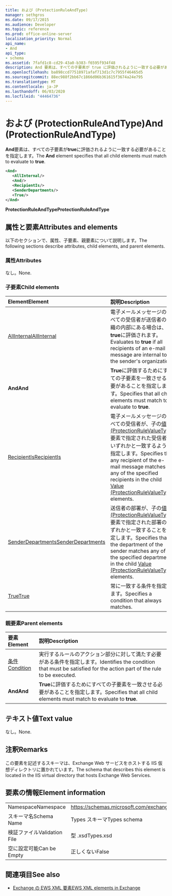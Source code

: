 ```yaml
---
title: および (ProtectionRuleAndType)
manager: sethgros
ms.date: 09/17/2015
ms.audience: Developer
ms.topic: reference
ms.prod: office-online-server
localization_priority: Normal
api_name:
- And
api_type:
- schema
ms.assetid: 7fafd1c8-cd29-43a0-b383-f6595f934f48
description: And 要素は、すべての子要素が true に評価されるように一致する必要があることを指定します。
ms.openlocfilehash: ba898ccd77518971afaf713d1c7c7955f46465d5
ms.sourcegitcommit: 88ec988f2bb67c1866d06b361615f3674a24e795
ms.translationtype: MT
ms.contentlocale: ja-JP
ms.lasthandoff: 06/03/2020
ms.locfileid: "44464736"
---
```

# <a name="and-protectionruleandtype"></a><span data-ttu-id="ed9be-103">および (ProtectionRuleAndType)</span><span class="sxs-lookup"><span data-stu-id="ed9be-103">And (ProtectionRuleAndType)</span></span>

<span data-ttu-id="ed9be-104">**And**要素は、すべての子要素が**true**に評価されるように一致する必要があることを指定します。</span><span class="sxs-lookup"><span data-stu-id="ed9be-104">The **And** element specifies that all child elements must match to evaluate to **true**.</span></span>
  
```xml
<And>
   <AllInternal/>
   <And/>
   <RecipientIs/>
   <SenderDepartments/>
   <True/>
</And>
```

 <span data-ttu-id="ed9be-105">**ProtectionRuleAndType**</span><span class="sxs-lookup"><span data-stu-id="ed9be-105">**ProtectionRuleAndType**</span></span>
## <a name="attributes-and-elements"></a><span data-ttu-id="ed9be-106">属性と要素</span><span class="sxs-lookup"><span data-stu-id="ed9be-106">Attributes and elements</span></span>

<span data-ttu-id="ed9be-107">以下のセクションで、属性、子要素、親要素について説明します。</span><span class="sxs-lookup"><span data-stu-id="ed9be-107">The following sections describe attributes, child elements, and parent elements.</span></span>
  
### <a name="attributes"></a><span data-ttu-id="ed9be-108">属性</span><span class="sxs-lookup"><span data-stu-id="ed9be-108">Attributes</span></span>

<span data-ttu-id="ed9be-109">なし。</span><span class="sxs-lookup"><span data-stu-id="ed9be-109">None.</span></span>
  
### <a name="child-elements"></a><span data-ttu-id="ed9be-110">子要素</span><span class="sxs-lookup"><span data-stu-id="ed9be-110">Child elements</span></span>

|<span data-ttu-id="ed9be-111">**Element**</span><span class="sxs-lookup"><span data-stu-id="ed9be-111">**Element**</span></span>|<span data-ttu-id="ed9be-112">**説明**</span><span class="sxs-lookup"><span data-stu-id="ed9be-112">**Description**</span></span>|
|:-----|:-----|
|[<span data-ttu-id="ed9be-113">AllInternal</span><span class="sxs-lookup"><span data-stu-id="ed9be-113">AllInternal</span></span>](allinternal.md) <br/> |<span data-ttu-id="ed9be-114">電子メールメッセージのすべての受信者が送信者の組織の内部にある場合は、 **true**に評価されます。</span><span class="sxs-lookup"><span data-stu-id="ed9be-114">Evaluates to **true** if all recipients of an e-mail message are internal to the sender's organization.</span></span>  <br/> |
|<span data-ttu-id="ed9be-115">**And**</span><span class="sxs-lookup"><span data-stu-id="ed9be-115">**And**</span></span> <br/> |<span data-ttu-id="ed9be-116">**True**に評価するためにすべての子要素を一致させる必要があることを指定します。</span><span class="sxs-lookup"><span data-stu-id="ed9be-116">Specifies that all child elements must match to evaluate to **true**.</span></span>  <br/> |
|[<span data-ttu-id="ed9be-117">RecipientIs</span><span class="sxs-lookup"><span data-stu-id="ed9be-117">RecipientIs</span></span>](recipientis.md) <br/> |<span data-ttu-id="ed9be-118">電子メールメッセージのすべての受信者が、子の[値 (ProtectionRuleValueType)](value-protectionrulevaluetype.md)要素で指定された受信者のいずれかと一致するように指定します。</span><span class="sxs-lookup"><span data-stu-id="ed9be-118">Specifies that any recipient of the e-mail message matches any of the specified recipients in the child [Value (ProtectionRuleValueType)](value-protectionrulevaluetype.md) elements.</span></span>  <br/> |
|[<span data-ttu-id="ed9be-119">SenderDepartments</span><span class="sxs-lookup"><span data-stu-id="ed9be-119">SenderDepartments</span></span>](senderdepartments.md) <br/> |<span data-ttu-id="ed9be-120">送信者の部署が、子の[値 (ProtectionRuleValueType)](value-protectionrulevaluetype.md)要素で指定された部署のいずれかと一致することを指定します。</span><span class="sxs-lookup"><span data-stu-id="ed9be-120">Specifies that the department of the sender matches any of the specified departments in the child [Value (ProtectionRuleValueType)](value-protectionrulevaluetype.md) elements.</span></span>  <br/> |
|[<span data-ttu-id="ed9be-121">True</span><span class="sxs-lookup"><span data-stu-id="ed9be-121">True</span></span>](true.md) <br/> |<span data-ttu-id="ed9be-122">常に一致する条件を指定します。</span><span class="sxs-lookup"><span data-stu-id="ed9be-122">Specifies a condition that always matches.</span></span>  <br/> |
   
### <a name="parent-elements"></a><span data-ttu-id="ed9be-123">親要素</span><span class="sxs-lookup"><span data-stu-id="ed9be-123">Parent elements</span></span>

|<span data-ttu-id="ed9be-124">**要素**</span><span class="sxs-lookup"><span data-stu-id="ed9be-124">**Element**</span></span>|<span data-ttu-id="ed9be-125">**説明**</span><span class="sxs-lookup"><span data-stu-id="ed9be-125">**Description**</span></span>|
|:-----|:-----|
|[<span data-ttu-id="ed9be-126">条件</span><span class="sxs-lookup"><span data-stu-id="ed9be-126">Condition</span></span>](condition.md) <br/> |<span data-ttu-id="ed9be-127">実行するルールのアクション部分に対して満たす必要がある条件を指定します。</span><span class="sxs-lookup"><span data-stu-id="ed9be-127">Identifies the condition that must be satisfied for the action part of the rule to be executed.</span></span>  <br/> |
|<span data-ttu-id="ed9be-128">**And**</span><span class="sxs-lookup"><span data-stu-id="ed9be-128">**And**</span></span> <br/> |<span data-ttu-id="ed9be-129">**True**に評価するためにすべての子要素を一致させる必要があることを指定します。</span><span class="sxs-lookup"><span data-stu-id="ed9be-129">Specifies that all child elements must match to evaluate to **true**.</span></span>  <br/> |
   
## <a name="text-value"></a><span data-ttu-id="ed9be-130">テキスト値</span><span class="sxs-lookup"><span data-stu-id="ed9be-130">Text value</span></span>

<span data-ttu-id="ed9be-131">なし。</span><span class="sxs-lookup"><span data-stu-id="ed9be-131">None.</span></span>
  
## <a name="remarks"></a><span data-ttu-id="ed9be-132">注釈</span><span class="sxs-lookup"><span data-stu-id="ed9be-132">Remarks</span></span>

<span data-ttu-id="ed9be-133">この要素を記述するスキーマは、Exchange Web サービスをホストする IIS 仮想ディレクトリに置かれています。</span><span class="sxs-lookup"><span data-stu-id="ed9be-133">The schema that describes this element is located in the IIS virtual directory that hosts Exchange Web Services.</span></span>
  
## <a name="element-information"></a><span data-ttu-id="ed9be-134">要素の情報</span><span class="sxs-lookup"><span data-stu-id="ed9be-134">Element information</span></span>

|||
|:-----|:-----|
|<span data-ttu-id="ed9be-135">Namespace</span><span class="sxs-lookup"><span data-stu-id="ed9be-135">Namespace</span></span>  <br/> |https://schemas.microsoft.com/exchange/services/2006/types  <br/> |
|<span data-ttu-id="ed9be-136">スキーマ名</span><span class="sxs-lookup"><span data-stu-id="ed9be-136">Schema Name</span></span>  <br/> |<span data-ttu-id="ed9be-137">Types スキーマ</span><span class="sxs-lookup"><span data-stu-id="ed9be-137">Types schema</span></span>  <br/> |
|<span data-ttu-id="ed9be-138">検証ファイル</span><span class="sxs-lookup"><span data-stu-id="ed9be-138">Validation File</span></span>  <br/> |<span data-ttu-id="ed9be-139">型 .xsd</span><span class="sxs-lookup"><span data-stu-id="ed9be-139">Types.xsd</span></span>  <br/> |
|<span data-ttu-id="ed9be-140">空に設定可能</span><span class="sxs-lookup"><span data-stu-id="ed9be-140">Can be Empty</span></span>  <br/> |<span data-ttu-id="ed9be-141">正しくない</span><span class="sxs-lookup"><span data-stu-id="ed9be-141">False</span></span>  <br/> |
   
## <a name="see-also"></a><span data-ttu-id="ed9be-142">関連項目</span><span class="sxs-lookup"><span data-stu-id="ed9be-142">See also</span></span>

- [<span data-ttu-id="ed9be-143">Exchange の EWS XML 要素</span><span class="sxs-lookup"><span data-stu-id="ed9be-143">EWS XML elements in Exchange</span></span>](ews-xml-elements-in-exchange.md)

